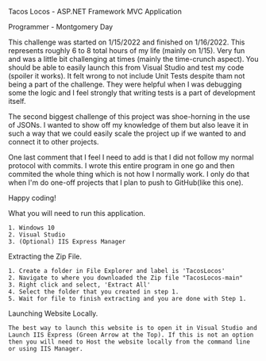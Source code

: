 Tacos Locos - ASP.NET Framework MVC Application 

Programmer - Montgomery Day

This challenge was started on 1/15/2022 and finished on 1/16/2022. This represents roughly 6 to 8 total hours of my life (mainly on 1/15). Very fun and was a little bit challenging at times (mainly the time-crunch aspect). You should be able to easily launch this from Visual Studio and test my code (spoiler it works). It felt wrong to not include Unit Tests despite tham not being a part of the challenge. They were helpful when I was debugging some the logic and I feel strongly that writing tests is a part of development itself. 

The second biggest challenge of this project was shoe-horning in the use of JSONs. I wanted to show off my knowledge of them but also leave it in such a way that we could easily scale the project up if we wanted to and connect it to other projects. 

One last comment that I feel I need to add is that I did not follow my normal protocol with commits. I wrote this entire program in one go and then commited the whole thing which is not how I normally work. I only do that when I'm do one-off projects that I plan to push to GitHub(like this one). 

Happy coding!

What you will need to run this application. 
	
	1. Windows 10
	2. Visual Studio
	3. (Optional) IIS Express Manager

Extracting the Zip File. 

	1. Create a folder in File Explorer and label is 'TacosLocos'
	2. Navigate to where you downloaded the Zip file "TacosLocos-main"
	3. Right click and select, 'Extract All'
	4. Select the folder that you created in step 1. 
	5. Wait for file to finish extracting and you are done with Step 1. 

Launching Website Locally. 

	The best way to launch this website is to open it in Visual Studio and Launch IIS Express (Green Arrow at the Top). If this is not an option then you will need to Host the website locally from the command line or using IIS Manager. 
